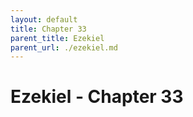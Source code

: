```yaml
---
layout: default
title: Chapter 33
parent_title: Ezekiel
parent_url: ./ezekiel.md
---
```


# Ezekiel - Chapter 33
